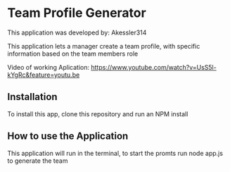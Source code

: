 # Team Profile Generator
This application was developed by: Akessler314

This application lets a manager create a team profile, with specific information based on the team members role 

Video of working Aplication: https://www.youtube.com/watch?v=UsS5l-kYgRc&feature=youtu.be
## Installation
To install this app, clone this repository and run an NPM install 
## How to use the Application
This application will run in the terminal, to start the promts run node app.js to generate the team 
